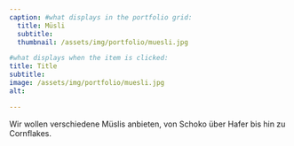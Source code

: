 ```yaml
---
caption: #what displays in the portfolio grid:
  title: Müsli
  subtitle:
  thumbnail: /assets/img/portfolio/muesli.jpg

#what displays when the item is clicked:
title: Title
subtitle:
image: /assets/img/portfolio/muesli.jpg
alt:

---
```

Wir wollen verschiedene Müslis anbieten, von Schoko über Hafer bis hin zu Cornflakes.
